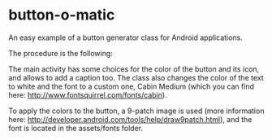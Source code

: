 button-o-matic
==============

An easy example of a button generator class for Android applications. 

The procedure is the following:

The main activity has some choices for the color of the button and its icon, and allows to add a
caption too. The class also changes the color of the text to white and the font to a custom one, Cabin Medium (which
you can find here: http://www.fontsquirrel.com/fonts/cabin).

To apply the colors to the button, a 9-patch image is used (more information here: http://developer.android.com/tools/help/draw9patch.html),
and the font is located in the assets/fonts folder.
